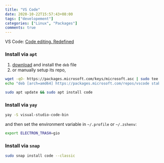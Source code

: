 ```yaml
---
title: "VS Code"
date: 2020-10-22T15:57:43+08:00
tags: ["developement"]
categories: ["Linux", "Packages"]
comments: true
---
```


VS Code: [Code editing. Redefined](https://code.visualstudio.com/)

<!--more-->

### Install via `apt`

1. [download](https://code.visualstudio.com/) and install the `deb` file
2. or manually setup its repo,

```bash
wget -qO- https://packages.microsoft.com/keys/microsoft.asc | sudo tee /etc/apt/trusted.gpg.d/microsoft.asc
echo "deb [arch=amd64] https://packages.microsoft.com/repos/vscode stable main" | sudo tee /etc/apt/sources.list.d/vscode.list

sudo apt update && sudo apt install code
```

### Install via `yay`

```bash
yay -S visual-studio-code-bin
```

and then set the environment variable in `~/.profile` or `~/.zshenv`:

```bash
export ELECTRON_TRASH=gio
```

### Install via `snap`

```bash
sudo snap install code --classic
```
